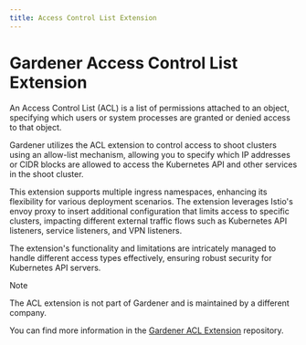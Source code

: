 ```yaml
---
title: Access Control List Extension
---
```


# Gardener Access Control List Extension

An Access Control List (ACL) is a list of permissions attached to an object, specifying which users or system processes are granted or denied access to that object.

Gardener utilizes the ACL extension to control access to shoot clusters using an allow-list mechanism, allowing you to specify which IP addresses or CIDR blocks are allowed to access the Kubernetes API and other services in the shoot cluster.

This extension supports multiple ingress namespaces, enhancing its flexibility for various deployment scenarios. The extension leverages Istio's envoy proxy to insert additional configuration that limits access to specific clusters, impacting different external traffic flows such as Kubernetes API listeners, service listeners, and VPN listeners.

The extension's functionality and limitations are intricately managed to handle different access types effectively, ensuring robust security for Kubernetes API servers.

> [!NOTE]
> The ACL extension is not part of Gardener and is maintained by a different company.

You can find more information in the [Gardener ACL Extension](https://github.com/stackitcloud/gardener-extension-acl) repository.
